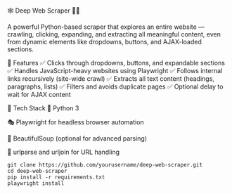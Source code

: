 🕸️ Deep Web Scraper 🕵️‍♂️

A powerful Python-based scraper that explores an entire website — crawling, clicking, expanding, and extracting all meaningful content, even from dynamic elements like dropdowns, buttons, and AJAX-loaded sections.

🚀 Features
✅ Clicks through dropdowns, buttons, and expandable sections
✅ Handles JavaScript-heavy websites using Playwright
✅ Follows internal links recursively (site-wide crawl)
✅ Extracts all text content (headings, paragraphs, lists)
✅ Filters and avoids duplicate pages
✅ Optional delay to wait for AJAX content

🧰 Tech Stack
🐍 Python 3

🎭 Playwright for headless browser automation

🍜 BeautifulSoup (optional for advanced parsing)

📂 urlparse and urljoin for URL handling



```
git clone https://github.com/yourusername/deep-web-scraper.git
cd deep-web-scraper
pip install -r requirements.txt
playwright install
```